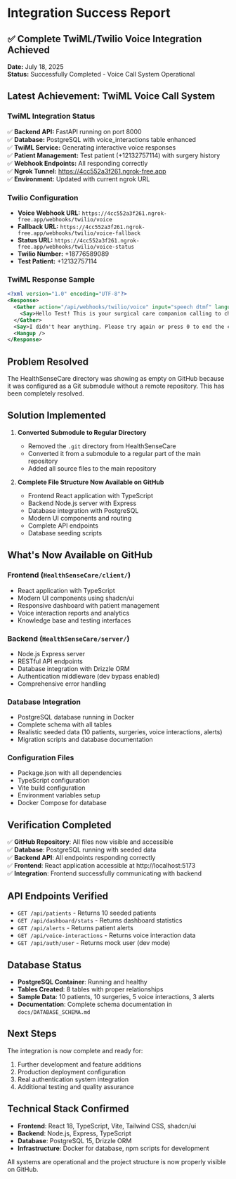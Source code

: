 # Integration Success Report

## ✅ Complete TwiML/Twilio Voice Integration Achieved
**Date:** July 18, 2025  
**Status:** Successfully Completed - Voice Call System Operational

## Latest Achievement: TwiML Voice Call System

### TwiML Integration Status
✅ **Backend API:** FastAPI running on port 8000  
✅ **Database:** PostgreSQL with voice_interactions table enhanced  
✅ **TwiML Service:** Generating interactive voice responses  
✅ **Patient Management:** Test patient (+12132757114) with surgery history  
✅ **Webhook Endpoints:** All responding correctly  
✅ **Ngrok Tunnel:** https://4cc552a3f261.ngrok-free.app  
✅ **Environment:** Updated with current ngrok URL  

### Twilio Configuration
- **Voice Webhook URL:** `https://4cc552a3f261.ngrok-free.app/webhooks/twilio/voice`
- **Fallback URL:** `https://4cc552a3f261.ngrok-free.app/webhooks/twilio/voice-fallback`
- **Status URL:** `https://4cc552a3f261.ngrok-free.app/webhooks/twilio/voice-status`
- **Twilio Number:** +18776589089
- **Test Patient:** +12132757114

### TwiML Response Sample
```xml
<?xml version="1.0" encoding="UTF-8"?>
<Response>
  <Gather action="/api/webhooks/twilio/voice" input="speech dtmf" language="en-US" method="POST" numDigits="1" speechTimeout="auto" timeout="5">
    <Say>Hello Test! This is your surgical care companion calling to check on your recovery progress. I have a few questions to help monitor how you're doing. How are you feeling today?</Say>
  </Gather>
  <Say>I didn't hear anything. Please try again or press 0 to end the call.</Say>
  <Hangup />
</Response>
```

## Problem Resolved

The HealthSenseCare directory was showing as empty on GitHub because it was configured as a Git submodule without a remote repository. This has been completely resolved.

## Solution Implemented

1. **Converted Submodule to Regular Directory**
   - Removed the `.git` directory from HealthSenseCare
   - Converted it from a submodule to a regular part of the main repository
   - Added all source files to the main repository

2. **Complete File Structure Now Available on GitHub**
   - Frontend React application with TypeScript
   - Backend Node.js server with Express
   - Database integration with PostgreSQL
   - Modern UI components and routing
   - Complete API endpoints
   - Database seeding scripts

## What's Now Available on GitHub

### Frontend (`HealthSenseCare/client/`)
- React application with TypeScript
- Modern UI components using shadcn/ui
- Responsive dashboard with patient management
- Voice interaction reports and analytics
- Knowledge base and testing interfaces

### Backend (`HealthSenseCare/server/`)
- Node.js Express server
- RESTful API endpoints
- Database integration with Drizzle ORM
- Authentication middleware (dev bypass enabled)
- Comprehensive error handling

### Database Integration
- PostgreSQL database running in Docker
- Complete schema with all tables
- Realistic seeded data (10 patients, surgeries, voice interactions, alerts)
- Migration scripts and database documentation

### Configuration Files
- Package.json with all dependencies
- TypeScript configuration
- Vite build configuration
- Environment variables setup
- Docker Compose for database

## Verification Completed

✅ **GitHub Repository**: All files now visible and accessible  
✅ **Database**: PostgreSQL running with seeded data  
✅ **Backend API**: All endpoints responding correctly  
✅ **Frontend**: React application accessible at http://localhost:5173  
✅ **Integration**: Frontend successfully communicating with backend  

## API Endpoints Verified

- `GET /api/patients` - Returns 10 seeded patients
- `GET /api/dashboard/stats` - Returns dashboard statistics
- `GET /api/alerts` - Returns patient alerts
- `GET /api/voice-interactions` - Returns voice interaction data
- `GET /api/auth/user` - Returns mock user (dev mode)

## Database Status

- **PostgreSQL Container**: Running and healthy
- **Tables Created**: 8 tables with proper relationships
- **Sample Data**: 10 patients, 10 surgeries, 5 voice interactions, 3 alerts
- **Documentation**: Complete schema documentation in `docs/DATABASE_SCHEMA.md`

## Next Steps

The integration is now complete and ready for:
1. Further development and feature additions
2. Production deployment configuration
3. Real authentication system integration
4. Additional testing and quality assurance

## Technical Stack Confirmed

- **Frontend**: React 18, TypeScript, Vite, Tailwind CSS, shadcn/ui
- **Backend**: Node.js, Express, TypeScript
- **Database**: PostgreSQL 15, Drizzle ORM
- **Infrastructure**: Docker for database, npm scripts for development

All systems are operational and the project structure is now properly visible on GitHub.
